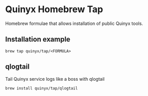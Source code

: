 # Quinyx Homebrew Tap
Homebrew formulae that allows installation of public Quinyx tools.

## Installation example
```
brew tap quinyx/tap/<FORMULA>
```


## qlogtail
Tail Quinyx service logs like a boss with qlogtail
```
brew install quinyx/tap/qlogtail
```
